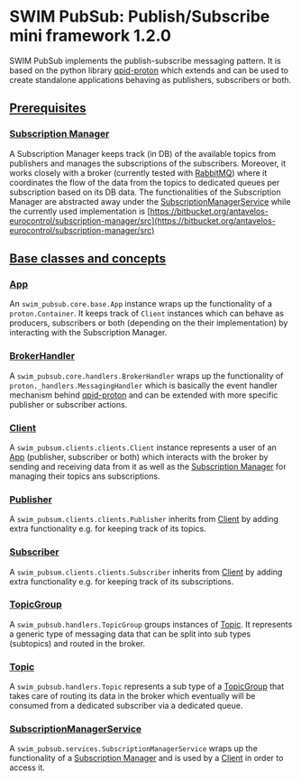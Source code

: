 # SWIM PubSub: Publish/Subscribe mini framework 1.2.0

SWIM PubSub implements the publish-subscribe messaging pattern. It is based on the python library 
[qpid-proton](https://github.com/apache/qpid-proton/tree/master/python) which extends and can be used to create
standalone applications behaving as publishers, subscribers or both.


## [Prerequisites](#prerequisites)

### [Subscription Manager](#subscription-manager)
A Subscription Manager keeps track (in DB) of the available topics from publishers and manages the subscriptions of the
subscribers. Moreover, it works closely with a broker (currently tested with [RabbitMQ](https://www.rabbitmq.com/))
where it coordinates the flow of the data from the topics to dedicated queues per subscription based on its DB data. The
functionalities of the Subscription Manager are abstracted away under the 
[SubscriptionManagerService](#subscription-manager-service) while the currently used implementation is
[https://bitbucket.org/antavelos-eurocontrol/subscription-manager/src](https://bitbucket.org/antavelos-eurocontrol/subscription-manager/src)


## [Base classes and concepts](#base-classes-and-concepts)

### [App](#app)
An `swim_pubsub.core.base.App` instance wraps up the functionality of a `proton.Container`. It keeps track of `Client`
instances which can behave as producers, subscribers or both (depending on the their implementation) by interacting
with the Subscription Manager.

### [BrokerHandler](#broker-handler)
A `swim_pubsub.core.handlers.BrokerHandler` wraps up the functionality of `proton._handlers.MessagingHandler` which is
basically the event handler mechanism behind [qpid-proton](https://github.com/apache/qpid-proton/tree/master/python) and
can be extended with more specific publisher or subscriber actions.

### [Client](#client)
A `swim_pubsum.clients.clients.Client` instance represents a user of an [App](#app) (publisher, subscriber or both) 
which interacts with the broker by sending and receiving data from it as well as the
[Subscription Manager](#subscription-manager) for managing their topics ans subscriptions.

### [Publisher](#publisher)
A `swim_pubsum.clients.clients.Publisher` inherits from [Client](#client) by adding extra functionality e.g. for keeping
track of its topics.

### [Subscriber](#subscriber)
A `swim_pubsum.clients.clients.Subscriber` inherits from [Client](#client) by adding extra functionality e.g. for 
keeping track of its subscriptions.

### [TopicGroup](#topic-group)
A `swim_pubsub.handlers.TopicGroup` groups instances of [Topic](#topic). It represents a generic type of messaging data
that can be split into sub types (subtopics) and routed in the broker.

### [Topic](#topic)
A `swim_pubsub.handlers.Topic` represents a sub type of a [TopicGroup](#topic-group) that takes care of routing its
data in the broker which eventually will be consumed from a dedicated subscriber via a dedicated queue.

### [SubscriptionManagerService](#subscription-manager-service)
A `swim_pubsub.services.SubscriptionManagerService` wraps up the functionality of a
[Subscription Manager](#subscription-manager) and is used by a [Client](#client) in order to access it.
